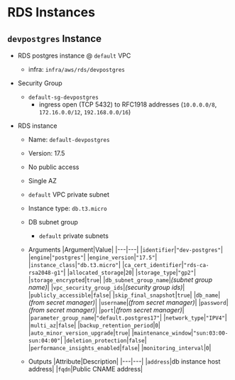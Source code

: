 # RDS Instances

## `devpostgres` Instance

- RDS postgres instance @ `default` VPC
    - infra: `infra/aws/rds/devpostgres`

- Security Group
    - `default-sg-devpostgres`
        - ingress open (TCP 5432) to RFC1918 addresses (`10.0.0.0/8`, `172.16.0.0/12`, `192.168.0.0/16`)

- RDS instance
    - Name: `default-devpostgres`
    - Version: 17.5
    - No public access
    - Single AZ
    - `default` VPC private subnet
    - Instance type: `db.t3.micro`
    - DB subnet group
        - `default` private subnets

    - Arguments
        |Argument|Value|
        |---|---|
        |`identifier`|`"dev-postgres"`|
        |`engine`|`"postgres"`|
        |`engine_version`|`"17.5"`|
        |`instance_class`|`"db.t3.micro"`|
        |`ca_cert_identifier`|`"rds-ca-rsa2048-g1"`|
        |`allocated_storage`|`20`|
        |`storage_type`|`"gp2"`|
        |`storage_encrypted`|`true`|
        |`db_subnet_group_name`|_(subnet group name)_|
        |`vpc_security_group_ids`|_(security group ids)_|
        |`publicly_accessible`|`false`|
        |`skip_final_snapshot`|`true`|
        |`db_name`|_(from secret manager)_|
        |`username`|_(from secret manager)_|
        |`password`|_(from secret manager)_|
        |`port`|_(from secret manager)_|
        |`parameter_group_name`|`"default.postgres17"`|
        |`network_type`|`"IPV4"`|
        |`multi_az`|`false`|
        |`backup_retention_period`|`0`|
        |`auto_minor_version_upgrade`|`true`|
        |`maintenance_window`|`"sun:03:00-sun:04:00"`|
        |`deletion_protection`|`false`|
        |`performance_insights_enabled`|`false`|
        |`monitoring_interval`|`0`|

    - Outputs
        |Attribute|Description|
        |---|---|
        |`address`|db instance host address|
        |`fqdn`|Public CNAME address|
